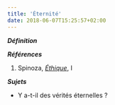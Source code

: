 ```yaml
---
title: 'Éternité'
date: 2018-06-07T15:25:57+02:00
---
```


***Définition*** 

>

***Références***

1. Spinoza, <u>*Éthique*</u>, I

***Sujets***

- Y a-t-il des vérités éternelles ?

